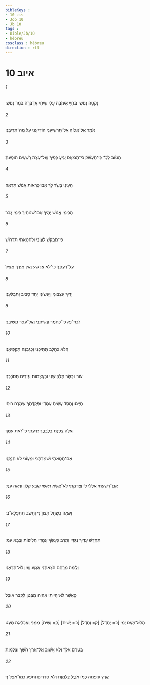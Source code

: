 ```yaml
---
bibleKeys : 
- איוב 10
- Job 10
- Jb 10
tags : 
- Bible/Jb/10
- hébreu
cssclass : hébreu
direction : rtl
---
```


# איוב 10

###### 1
נָקְטָה נַפְשִׁי בְּחַיָּי אֶעֶזְבָה עָלַי שִׂיחִי אֲדַבְּרָה בְּמַר נַפְשִׁי׃
###### 2
אֹמַר אֶל־אֱלֹוהַּ אַל־תַּרְשִׁיעֵנִי הֹודִיעֵנִי עַל מַה־תְּרִיבֵנִי׃
###### 3
הֲטֹוב לְכָ* כִּי־תַעֲשֹׁק כִּי־תִמְאַס יְגִיעַ כַּפֶּיךָ וְעַל־עֲצַת רְשָׁעִים הֹופָעְתָּ׃
###### 4
הַעֵינֵי בָשָׂר לָךְ אִם־כִּרְאֹות אֱנֹושׁ תִּרְאֶה׃
###### 5
הֲכִימֵי אֱנֹושׁ יָמֶיךָ אִם־שְׁנֹותֶיךָ כִּימֵי גָבֶר׃
###### 6
כִּי־תְבַקֵּשׁ לַעֲוֹנִי וּלְחַטָּאתִי תִדְרֹושׁ׃
###### 7
עַל־דַּעְתְּךָ כִּי־לֹא אֶרְשָׁע וְאֵין מִיָּדְךָ מַצִּיל׃
###### 8
יָדֶיךָ עִצְּבוּנִי וַיַּעֲשׂוּנִי יַחַד סָבִיב וַתְּבַלְּעֵנִי׃
###### 9
זְכָר־נָא כִּי־כַחֹמֶר עֲשִׂיתָנִי וְאֶל־עָפָר תְּשִׁיבֵנִי׃
###### 10
הֲלֹא כֶחָלָב תַּתִּיכֵנִי וְכַגְּבִנָּה תַּקְפִּיאֵנִי׃
###### 11
עֹור וּבָשָׂר תַּלְבִּישֵׁנִי וּבַעֲצָמֹות וְגִידִים תְּסֹכְכֵנִי׃
###### 12
חַיִּים וָחֶסֶד עָשִׂיתָ עִמָּדִי וּפְקֻדָּתְךָ שָׁמְרָה רוּחִי׃
###### 13
וְאֵלֶּה צָפַנְתָּ בִלְבָבֶךָ יָדַעְתִּי כִּי־זֹאת עִמָּךְ׃
###### 14
אִם־חָטָאתִי וּשְׁמַרְתָּנִי וּמֵעֲוֹנִי לֹא תְנַקֵּנִי׃
###### 15
אִם־רָשַׁעְתִּי אַלְלַי לִי וְצָדַקְתִּי לֹא־אֶשָּׂא רֹאשִׁי שְׂבַע קָלֹון וּרְאֵה עָנְיִי׃
###### 16
וְיִגְאֶה כַּשַּׁחַל תְּצוּדֵנִי וְתָשֹׁב תִּתְפַּלָּא־בִי׃
###### 17
תְּחַדֵּשׁ עֵדֶיךָ נֶגְדִּי וְתֶרֶב כַּעַשְׂךָ עִמָּדִי חֲלִיפֹות וְצָבָא עִמִּי׃
###### 18
וְלָמָּה מֵרֶחֶם הֹצֵאתָנִי אֶגְוַע וְעַיִן לֹא־תִרְאֵנִי׃
###### 19
כַּאֲשֶׁר לֹא־הָיִיתִי אֶהְיֶה מִבֶּטֶן לַקֶּבֶר אוּבָל׃
###### 20
הֲלֹא־מְעַט יָמַי [כ= יֶחְדָּל] [ק= וַחֲדָל] [כ= יָשִׁית] [ק= וְשִׁית] מִמֶּנִּי וְאַבְלִיגָה מְּעָט׃
###### 21
בְּטֶרֶם אֵלֵךְ וְלֹא אָשׁוּב אֶל־אֶרֶץ חֹשֶׁךְ וְצַלְמָוֶת׃
###### 22
אֶרֶץ עֵיפָתָה כְּמֹו אֹפֶל צַלְמָוֶת וְלֹא סְדָרִים וַתֹּפַע כְּמֹו־אֹפֶל׃ ף
